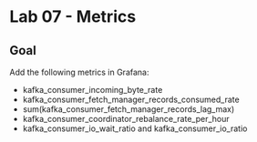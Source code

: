 # Lab 07 - Metrics

## Goal

Add the following metrics in Grafana:

- kafka_consumer_incoming_byte_rate
- kafka_consumer_fetch_manager_records_consumed_rate
- sum(kafka_consumer_fetch_manager_records_lag_max)
- kafka_consumer_coordinator_rebalance_rate_per_hour
- kafka_consumer_io_wait_ratio and kafka_consumer_io_ratio
